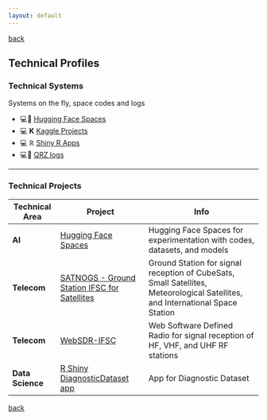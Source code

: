 ```yaml
---
layout: default
---
```

[back](./)

## Technical Profiles

### Technical Systems
Systems on the fly, space codes and logs

* 💻🤗 [Hugging Face Spaces](https://huggingface.co/rmayormartins)
* 💻 **K** [Kaggle Projects](https://www.kaggle.com/rmayormartins)
* 💻 ℝ [Shiny R Apps](https://rmayormartins.shinyapps.io/DiagnosticDataset/)
* 💻📡 [QRZ logs](https://www.qrz.com/db/PU4MAY)

---
### Technical Projects

| Technical Area  | Project  | Info  |
|----------------|----------|-----------------------------------------------------------------------------------------------|
| **AI**        | [Hugging Face Spaces](https://huggingface.co/rmayormartins) | Hugging Face Spaces for experimentation with codes, datasets, and models |
| **Telecom**   | [SATNOGS - Ground Station IFSC for Satellites](https://network.satnogs.org/stations/389/) | Ground Station for signal reception of CubeSats, Small Satellites, Meteorological Satellites, and International Space Station |
| **Telecom**   | [WebSDR-IFSC](https://sdr.sj.ifsc.edu.br/) | Web Software Defined Radio for signal reception of HF, VHF, and UHF RF stations |
| **Data Science** | [R Shiny DiagnosticDataset app](https://rmayormartins.shinyapps.io/DiagnosticDataset/) | App for Diagnostic Dataset |


[back](./)
